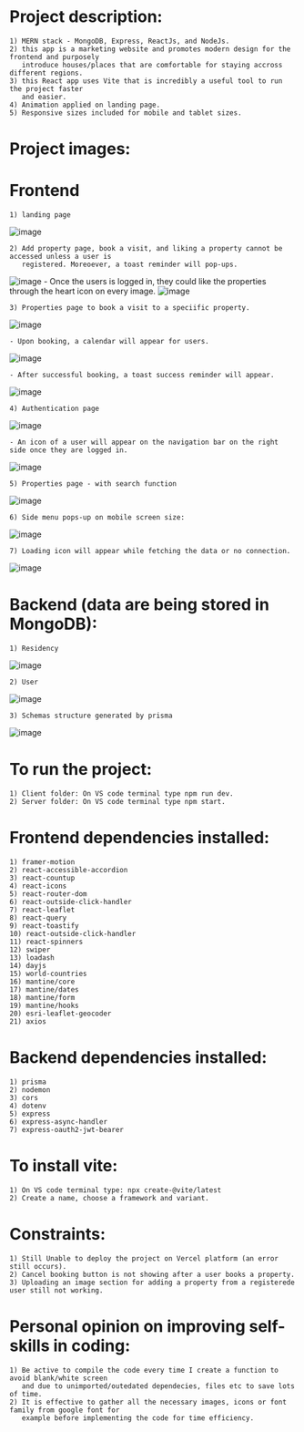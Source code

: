 #   Project description:
    1) MERN stack - MongoDB, Express, ReactJs, and NodeJs.
    2) this app is a marketing website and promotes modern design for the frontend and purposely 
       introduce houses/places that are comfortable for staying accross different regions.
    3) this React app uses Vite that is incredibly a useful tool to run the project faster 
       and easier.
    4) Animation applied on landing page.
    5) Responsive sizes included for mobile and tablet sizes.

#   Project images:

#   Frontend
    1) landing page
![image](https://github.com/kevinandris/MERN_Real_Estate_App/assets/102328858/be93d2dd-893e-4e7e-802c-d8a68d74dc2d)

    2) Add property page, book a visit, and liking a property cannot be accessed unless a user is 
       registered. Moreoever, a toast reminder will pop-ups.
![image](https://github.com/kevinandris/MERN_Real_Estate_App/assets/102328858/2594e1c0-6f5a-46a4-a01e-c4f53f02cd4d)
      - Once the users is logged in, they could like the properties through the heart icon on every image.
![image](https://github.com/kevinandris/MERN_Real_Estate_App/assets/102328858/7134c6d9-4865-4865-8831-e1ce1dedd4bd)

    3) Properties page to book a visit to a speciific property.
![image](https://github.com/kevinandris/MERN_Real_Estate_App/assets/102328858/451f046a-8985-48c9-a102-6d1679be383a)

    - Upon booking, a calendar will appear for users.
![image](https://github.com/kevinandris/MERN_Real_Estate_App/assets/102328858/901d454b-39fc-4499-a9fb-0523931b4975)

    - After successful booking, a toast success reminder will appear.
![image](https://github.com/kevinandris/MERN_Real_Estate_App/assets/102328858/98ae3831-459a-41be-bf81-15b9b7cc9fcf)

    4) Authentication page
![image](https://github.com/kevinandris/MERN_Real_Estate_App/assets/102328858/87c0a6bb-9b68-4c1a-a3b4-4f97e3c7e427)

    - An icon of a user will appear on the navigation bar on the right side once they are logged in.
![image](https://github.com/kevinandris/MERN_Real_Estate_App/assets/102328858/e3158215-8960-4c9d-9303-1c59427f21dd)

    5) Properties page - with search function
![image](https://github.com/kevinandris/MERN_Real_Estate_App/assets/102328858/82e8b298-5058-4a9f-8cb2-9be181ba47d3)

    6) Side menu pops-up on mobile screen size:
![image](https://github.com/kevinandris/MERN_Real_Estate_App/assets/102328858/f7bfe78c-445f-421b-9cbf-18eb3872a79d)

    7) Loading icon will appear while fetching the data or no connection.
![image](https://github.com/kevinandris/MERN_Real_Estate_App/assets/102328858/b99342a3-58fd-4371-b4d0-a17b26727d16)

#   Backend (data are being stored in MongoDB):
    1) Residency
![image](https://github.com/kevinandris/MERN_Real_Estate_App/assets/102328858/c99026db-b631-4724-b5a8-b388eea1aa6b)

    2) User
![image](https://github.com/kevinandris/MERN_Real_Estate_App/assets/102328858/f0bfe944-23f3-4b38-8ce9-11f0a5d4ad1a)

    3) Schemas structure generated by prisma
![image](https://github.com/kevinandris/MERN_Real_Estate_App/assets/102328858/95970a90-e1f7-48e1-9456-0768d50de0a2)


#   To run the project:
    1) Client folder: On VS code terminal type npm run dev.
    2) Server folder: On VS code terminal type npm start.

#   Frontend dependencies installed:
    1) framer-motion
    2) react-accessible-accordion
    3) react-countup
    4) react-icons
    5) react-router-dom
    6) react-outside-click-handler
    7) react-leaflet
    8) react-query
    9) react-toastify
    10) react-outside-click-handler
    11) react-spinners
    12) swiper
    13) loadash
    14) dayjs
    15) world-countries
    16) mantine/core
    17) mantine/dates
    18) mantine/form
    19) mantine/hooks
    20) esri-leaflet-geocoder
    21) axios

#   Backend dependencies installed:
    1) prisma
    2) nodemon
    3) cors
    4) dotenv
    5) express
    6) express-async-handler
    7) express-oauth2-jwt-bearer
    
#   To install vite:
    1) On VS code terminal type: npx create-@vite/latest
    2) Create a name, choose a framework and variant. 

#   Constraints:
    1) Still Unable to deploy the project on Vercel platform (an error still occurs).
    2) Cancel booking button is not showing after a user books a property.
    3) Uploading an image section for adding a property from a registerede user still not working.

#   Personal opinion on improving self-skills in coding:
    1) Be active to compile the code every time I create a function to avoid blank/white screen
       and due to unimported/outedated dependecies, files etc to save lots of time.
    2) It is effective to gather all the necessary images, icons or font family from google font for 
       example before implementing the code for time efficiency.
